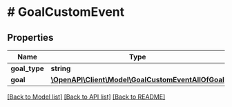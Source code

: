 # # GoalCustomEvent

## Properties

Name | Type | Description | Notes
------------ | ------------- | ------------- | -------------
**goal_type** | **string** |  |
**goal** | [**\OpenAPI\Client\Model\GoalCustomEventAllOfGoal**](GoalCustomEventAllOfGoal.md) |  |

[[Back to Model list]](../../README.md#models) [[Back to API list]](../../README.md#endpoints) [[Back to README]](../../README.md)
